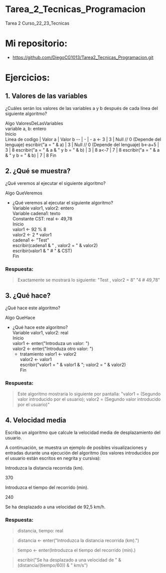# Tarea_2_Tecnicas_Programacion

Tarea 2 Curso_22_23_Tecnicas

# Mi repositorio: 
* https://github.com/DiegoCG1013/Tarea2_Tecnicas_Programacion.git

# Ejercicios:

## 1. Valores de las variables
¿Cuáles serán los valores de las variables a y b después de cada línea del siguiente algoritmo?

Algo ValoresDeLasVariables  
variable a, b: entero  
Inicio  
   Linea de codigo | Valor a | Valor b
   -- | - | -
   a <- 3  | 3 | Null // 0 (Depende del lenguaje)
   escribir("a = " & a) | 3 | Null // 0 (Depende del lenguaje)
   b<-a+5 | 3 | 8
   escribir("a = " & a & " y b = " & b) | 3 | 8
   a<-7 | 7 | 8
   escribir("a = " & a & " y b = " & b)  | 7 | 8
Fin  

## 2. ¿Qué se muestra?
¿Qué veremos al ejecutar el siguiente algoritmo?

Algo QueVeremos 
- ¿Qué veremos al ejecutar el siguiente algoritmo?  
Variable valor1, valor2: entero  
Variable cadena1: texto  
Constante CST: real <- 49,78  
Inicio  
   valor1 <- 92 % 8  
   valor2 <- 2 * valor1  
   cadena1 <- "Test"  
   escribir(cadena1 & " , valor2 = " & valor2)  
   escribir(valor1 & " # " & CST)  
Fin 

### Respuesta: 
> Exactamente se mostrará lo siguiente: 
> "Test , valor2 = 8"
> "4 # 49,78"

## 3. ¿Qué hace?
¿Qué hace este algoritmo?

Algo QueHace  
- ¿Qué hace este algoritmo?  
Variable valor1, valor2: real  
Inicio  
   valor1 <- enter("Introduza un valor: ")  
   valor2 <- enter("Introduza otro valor: ")  
   - tratamiento 
   valor1 <- valor2  
   valor2 <- valor1  
   escribir("valor1 = " & valor1 & "; valor2 = " & valor2)  
Fin 

### Respuesta:
> Este algoritmo mostraria lo siguiente por pantalla: "valor1 = (Segundo valor introducido por el usuario); valor2 = (Segundo valor introducido por el usuario)"

## 4. Velocidad media
Escriba un algoritmo que calcule la velocidad media de desplazamiento del usuario.

A continuación, se muestra un ejemplo de posibles visualizaciones y entradas durante una ejecución del algoritmo (los valores introducidos por el usuario están escritos en negrita y cursiva):

Introduzca la distancia recorrida (km).

370

Introduzca el tiempo del recorrido (min).

240

Se ha desplazado a una velocidad de 92,5 km/h.

### Respuesta: 
> distancia, tiempo: real

> distancia <- enter("Introduzca la distancia recorrida (km).")

> tiempo <- enter(Introduzca el tiempo del recorrido (min).)

> escribir("Se ha desplazado a una velocidad de " & (distancia/(tiempo/60)) & " km/s")